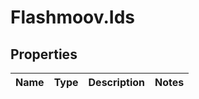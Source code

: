 # Flashmoov.Ids

## Properties
Name | Type | Description | Notes
------------ | ------------- | ------------- | -------------


